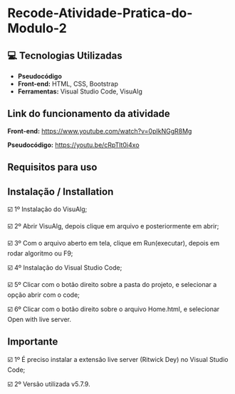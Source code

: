# Recode-Atividade-Pratica-do-Modulo-2
 ## :computer: Tecnologias Utilizadas

* **Pseudocódigo** 
* **Front-end:** HTML, CSS, Bootstrap
* **Ferramentas:** Visual Studio Code, VisuAlg 

## Link do funcionamento da atividade

**Front-end:** https://www.youtube.com/watch?v=0pIkNGgR8Mg

**Pseudocódigo:** https://youtu.be/cRpTlt0i4xo

## Requisitos para uso

## Instalação / Installation


☑️ 1º Instalação do VisuAlg;

☑️ 2º Abrir VisuAlg, depois clique em arquivo e posteriormente em abrir;

☑️ 3º Com o arquivo aberto em tela, clique em Run(executar), depois em rodar algoritmo ou F9;

☑️ 4º Instalação do Visual Studio Code;

☑️ 5º Clicar com o botão direito sobre a pasta do projeto, e selecionar a opção abrir com o code;

☑️ 6º Clicar com o botão direito sobre o arquivo Home.html, e selecionar Open with live server.

## Importante

☑️ 1º É preciso instalar a extensão live server (Ritwick Dey) no Visual Studio Code;

☑️ 2º Versão utilizada v5.7.9.